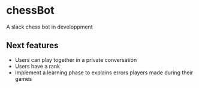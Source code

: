 # chessBot

A slack chess bot in developpment

Next features
------------

- Users can play together in a private conversation
- Users have a rank
- Implement a learning phase to explains errors players made during their games
